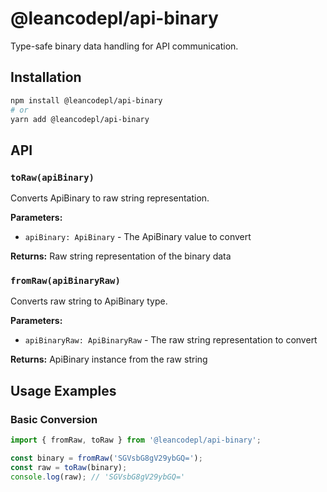 # @leancodepl/api-binary

Type-safe binary data handling for API communication.

## Installation

```bash
npm install @leancodepl/api-binary
# or
yarn add @leancodepl/api-binary
```

## API

### `toRaw(apiBinary)`

Converts ApiBinary to raw string representation.

**Parameters:**
- `apiBinary: ApiBinary` - The ApiBinary value to convert

**Returns:** Raw string representation of the binary data

### `fromRaw(apiBinaryRaw)`

Converts raw string to ApiBinary type.

**Parameters:**
- `apiBinaryRaw: ApiBinaryRaw` - The raw string representation to convert

**Returns:** ApiBinary instance from the raw string

## Usage Examples

### Basic Conversion

```typescript
import { fromRaw, toRaw } from '@leancodepl/api-binary';

const binary = fromRaw('SGVsbG8gV29ybGQ=');
const raw = toRaw(binary);
console.log(raw); // 'SGVsbG8gV29ybGQ='
```